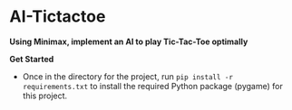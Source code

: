 # AI-Tictactoe
**Using Minimax, implement an AI to play Tic-Tac-Toe optimally**

**Get Started**
+ Once in the directory for the project, run `pip install -r requirements.txt` to install the required Python package (pygame) for this project.
